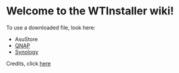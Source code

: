 # Welcome to the WTInstaller wiki!

To use a downloaded file, look here:

* AsuStore
* [QNAP](https://github.com/ukdtom/WTInstaller/wiki/QNAP)
* [Synology](https://github.com/ukdtom/WTInstaller/wiki/Synology)


Credits, click [here](https://github.com/ukdtom/WTInstaller/wiki/Credits)
